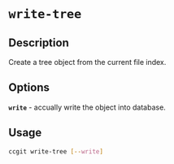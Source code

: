 # `write-tree`

## Description

Create a tree object from the current file index.

## Options

**`write`** - accually write the object into database.

## Usage

```bash
ccgit write-tree [--write]
```
